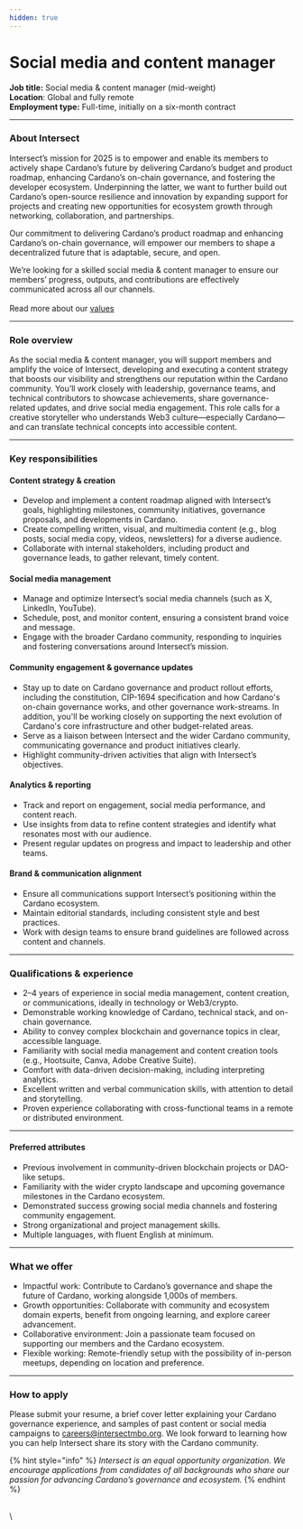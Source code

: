```yaml
---
hidden: true
---
```


# Social media and content manager

**Job title:** Social media & content manager (mid-weight)\
**Location**: Global and fully remote\
**Employment type:** Full-time, initially on a six-month contract

***

### About Intersect

Intersect’s mission for 2025 is to empower and enable its members to actively shape Cardano’s future by delivering Cardano’s budget and product roadmap, enhancing Cardano’s on-chain governance, and fostering the developer ecosystem. Underpinning the latter, we want to further build out Cardano’s open-source resilience and innovation by expanding support for projects and creating new opportunities for ecosystem growth through networking, collaboration, and partnerships.

Our commitment to delivering Cardano’s product roadmap and enhancing Cardano’s on-chain governance, will empower our members to shape a decentralized future that is adaptable, secure, and open.&#x20;

We’re looking for a skilled social media & content manager to ensure our members’ progress, outputs, and contributions are effectively communicated across all our channels.\
\
Read more about our [values](social-media-and-content-manager.md#about-intersect)&#x20;

***

### Role overview

As the social media & content manager, you will support members and amplify the voice of Intersect, developing and executing a content strategy that boosts our visibility and strengthens our reputation within the Cardano community. You’ll work closely with leadership, governance teams, and technical contributors to showcase achievements, share governance-related updates, and drive social media engagement. This role calls for a creative storyteller who understands Web3 culture—especially Cardano—and can translate technical concepts into accessible content.

***

### Key responsibilities

#### Content strategy & creation

* Develop and implement a content roadmap aligned with Intersect’s goals, highlighting milestones, community initiatives, governance proposals, and developments in Cardano.
* Create compelling written, visual, and multimedia content (e.g., blog posts, social media copy, videos, newsletters) for a diverse audience.
* Collaborate with internal stakeholders, including product and governance leads, to gather relevant, timely content.

#### Social media management

* Manage and optimize Intersect’s social media channels (such as X, LinkedIn, YouTube).
* Schedule, post, and monitor content, ensuring a consistent brand voice and message.
* Engage with the broader Cardano community, responding to inquiries and fostering conversations around Intersect’s mission.

#### Community engagement & governance updates

* Stay up to date on Cardano governance and product rollout efforts, including the constitution, CIP-1694 specification and how Cardano's on-chain governance works, and other governance work-streams. In addition, you'll be working closely on supporting the next evolution of Cardano's core infrastructure and other budget-related areas.
* Serve as a liaison between Intersect and the wider Cardano community, communicating governance and product initiatives clearly.
* Highlight community-driven activities that align with Intersect’s objectives.

#### Analytics & reporting

* Track and report on engagement, social media performance, and content reach.
* Use insights from data to refine content strategies and identify what resonates most with our audience.
* Present regular updates on progress and impact to leadership and other teams.

#### Brand & communication alignment

* Ensure all communications support Intersect’s positioning within the Cardano ecosystem.
* Maintain editorial standards, including consistent style and best practices.
* Work with design teams to ensure brand guidelines are followed across content and channels.

***

### Qualifications & experience

* 2–4 years of experience in social media management, content creation, or communications, ideally in technology or Web3/crypto.
* Demonstrable working knowledge of Cardano, technical stack, and on-chain governance.
* Ability to convey complex blockchain and governance topics in clear, accessible language.
* Familiarity with social media management and content creation tools (e.g., Hootsuite, Canva, Adobe Creative Suite).
* Comfort with data-driven decision-making, including interpreting analytics.
* Excellent written and verbal communication skills, with attention to detail and storytelling.
* Proven experience collaborating with cross-functional teams in a remote or distributed environment.

***

#### Preferred attributes

* Previous involvement in community-driven blockchain projects or DAO-like setups.
* Familiarity with the wider crypto landscape and upcoming governance milestones in the Cardano ecosystem.
* Demonstrated success growing social media channels and fostering community engagement.
* Strong organizational and project management skills.
* Multiple languages, with fluent English at minimum.&#x20;

***

### What we offer

* Impactful work: Contribute to Cardano’s governance and shape the future of Cardano, working alongside 1,000s of members.
* Growth opportunities: Collaborate with community and ecosystem domain experts, benefit from ongoing learning, and explore career advancement.
* Collaborative environment: Join a passionate team focused on supporting our members and the Cardano ecosystem.
* Flexible working: Remote-friendly setup with the possibility of in-person meetups, depending on location and preference.

***

### How to apply

Please submit your resume, a brief cover letter explaining your Cardano governance experience, and samples of past content or social media campaigns to [careers@intersectmbo.org](mailto:careers@intersectmbo.org). We look forward to learning how you can help Intersect share its story with the Cardano community.

{% hint style="info" %}
_Intersect is an equal opportunity organization. We encourage applications from candidates of all backgrounds who share our passion for advancing Cardano’s governance and ecosystem._
{% endhint %}

\
\
